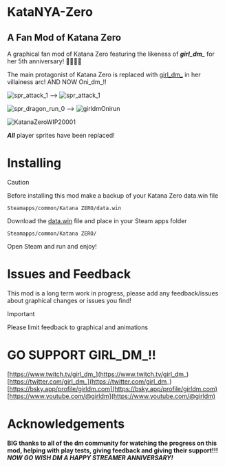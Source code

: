 # KataNYA-Zero
## A Fan Mod of Katana Zero

A graphical fan mod of Katana Zero featuring the likeness of ***girl_dm_*** for her 5th anniversary! 🎉🎉🎉🎉

The main protagonist of Katana Zero is replaced with [girl_dm_](https://www.twitch.tv/girl_dm_) in her villainess arc!  AND NOW Oni_dm_!!

![spr_attack_1](https://github.com/barrettsmithbb/kataNYA-Zero/assets/91964954/e92d9c99-e055-47ff-a4e7-e273a80b5bbd) --> ![spr_attack_1](https://github.com/barrettsmithbb/kataNYA-Zero/assets/91964954/c1e21800-ae1f-4777-ae8a-c7468690c784)

![spr_dragon_run_0](https://github.com/barrettsmithbb/kataNYA-Zero/assets/91964954/f6d071e3-d991-4e86-b3f0-e612553f1ef0) --> ![girldmOnirun](https://github.com/barrettsmithbb/kataNYA-Zero/assets/91964954/ff2ef6b8-f2ff-40f1-856c-a032e7cb2ead)

![KatanaZeroWIP20001](https://github.com/barrettsmithbb/kataNYA-Zero/assets/91964954/f0ab4390-024d-459a-95d5-a55fbb845e39)

***All*** player sprites have been replaced!


# Installing
> [!CAUTION]
> Before installing this mod make a backup of your Katana Zero data.win file

```
Steamapps/common/Katana ZERO/data.win
```

Download the [data.win](https://github.com/barrettsmithbb/kataNYA-Zero/blob/main/data.win) file and place in your Steam apps folder

```
Steamapps/common/Katana ZERO/
```
Open Steam and run and enjoy!

# Issues and Feedback
This mod is a long term work in progress, please add any feedback/issues about graphical changes or issues you find!

> [!IMPORTANT]
> Please limit feedback to graphical and animations


# GO SUPPORT GIRL_DM_!!

[https://www.twitch.tv/girl_dm_](https://www.twitch.tv/girl_dm_)
[https://twitter.com/girl_dm_](https://twitter.com/girl_dm_)
[https://bsky.app/profile/girldm.com](https://bsky.app/profile/girldm.com)
[https://www.youtube.com/@girldm](https://www.youtube.com/@girldm)


# Acknowledgements
**BIG thanks to all of the dm community for watching the progress on this mod, helping with play tests, giving feedback and giving their support!!!**
***NOW GO WISH DM A HAPPY STREAMER ANNIVERSARY!***



